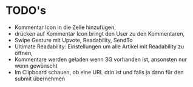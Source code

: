 TODO's
===

* Kommentar Icon in die Zelle hinzufügen,
* drücken auf Kommentar Icon bringt den User zu den Kommentaren,
* Swipe Gesture mit Upvote, Readability, SendTo
* Ultimate Readability: Einstellungen um alle Artikel mit Readability zu öffnen,
* Kommentare werden geladen wenn 3G vorhanden ist, ansonsten nur wenn gewünscht
* Im Clipboard schauen, ob eine URL drin ist und falls ja dann für den submit übernehmen